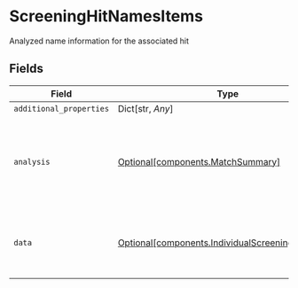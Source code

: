 # ScreeningHitNamesItems

Analyzed name information for the associated hit


## Fields

| Field                                                                                                      | Type                                                                                                       | Required                                                                                                   | Description                                                                                                |
| ---------------------------------------------------------------------------------------------------------- | ---------------------------------------------------------------------------------------------------------- | ---------------------------------------------------------------------------------------------------------- | ---------------------------------------------------------------------------------------------------------- |
| `additional_properties`                                                                                    | Dict[str, *Any*]                                                                                           | :heavy_minus_sign:                                                                                         | N/A                                                                                                        |
| `analysis`                                                                                                 | [Optional[components.MatchSummary]](../../models/components/matchsummary.md)                               | :heavy_minus_sign:                                                                                         | Summary object reflecting the match result of the associated data                                          |
| `data`                                                                                                     | [Optional[components.IndividualScreeningHitNames]](../../models/components/individualscreeninghitnames.md) | :heavy_minus_sign:                                                                                         | Name information for the associated individual watchlist hit                                               |